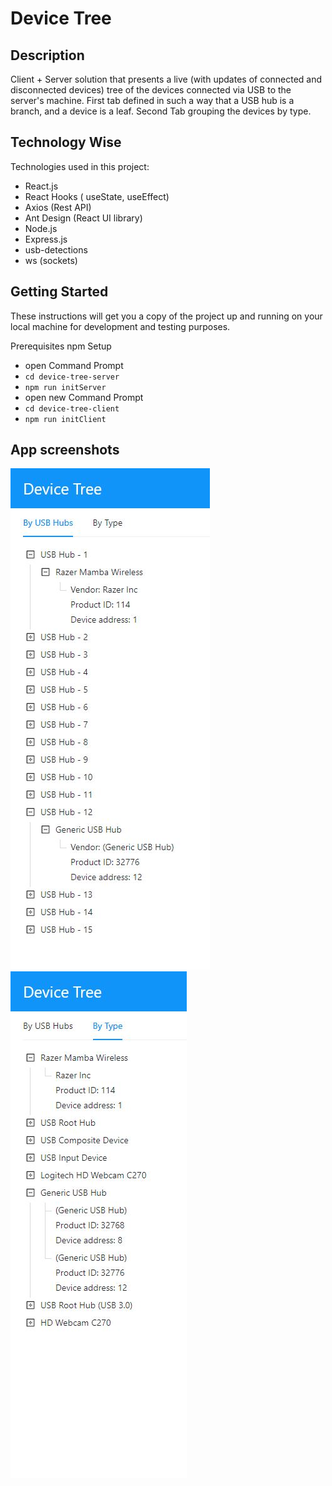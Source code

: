 # Device Tree

## Description

Client + Server solution that presents a live (with updates of connected and disconnected devices) tree of the devices connected via USB to the server's machine.
First tab defined in such a way that a USB hub is a branch, and a device is a leaf.
Second Tab grouping the devices by type.

## Technology Wise

Technologies used in this project:

- React.js
- React Hooks ( useState, useEffect)
- Axios (Rest API)
- Ant Design (React UI library)
- Node.js
- Express.js
- usb-detections
- ws (sockets)

## Getting Started

These instructions will get you a copy of the project up and running on your local machine for development and testing purposes.

Prerequisites
npm
Setup

- open Command Prompt
- `cd device-tree-server`
- `npm run initServer`
- open new Command Prompt
- `cd device-tree-client`
- `npm run initClient`

## App screenshots

![By USB Hubs](device-tree-client/img/About-screenshots/By-USB-hub.JPG "By USB Hubs")
![By Type](device-tree-client/img/About-screenshots/By-type.JPG "By Type")
